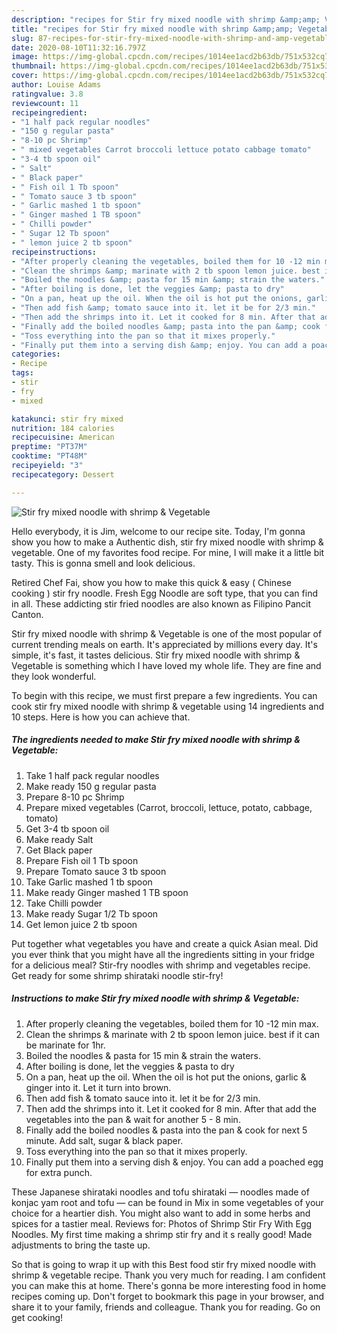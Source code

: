 ```yaml
---
description: "recipes for Stir fry mixed noodle with shrimp &amp;amp; Vegetable | how to make good Stir fry mixed noodle with shrimp &amp;amp; Vegetable"
title: "recipes for Stir fry mixed noodle with shrimp &amp;amp; Vegetable | how to make good Stir fry mixed noodle with shrimp &amp;amp; Vegetable"
slug: 87-recipes-for-stir-fry-mixed-noodle-with-shrimp-and-amp-vegetable-how-to-make-good-stir-fry-mixed-noodle-with-shrimp-and-amp-vegetable
date: 2020-08-10T11:32:16.797Z
image: https://img-global.cpcdn.com/recipes/1014ee1acd2b63db/751x532cq70/stir-fry-mixed-noodle-with-shrimp-vegetable-recipe-main-photo.jpg
thumbnail: https://img-global.cpcdn.com/recipes/1014ee1acd2b63db/751x532cq70/stir-fry-mixed-noodle-with-shrimp-vegetable-recipe-main-photo.jpg
cover: https://img-global.cpcdn.com/recipes/1014ee1acd2b63db/751x532cq70/stir-fry-mixed-noodle-with-shrimp-vegetable-recipe-main-photo.jpg
author: Louise Adams
ratingvalue: 3.8
reviewcount: 11
recipeingredient:
- "1 half pack regular noodles"
- "150 g regular pasta"
- "8-10 pc Shrimp"
- " mixed vegetables Carrot broccoli lettuce potato cabbage tomato"
- "3-4 tb spoon oil"
- " Salt"
- " Black paper"
- " Fish oil 1 Tb spoon"
- " Tomato sauce 3 tb spoon"
- " Garlic mashed 1 tb spoon"
- " Ginger mashed 1 TB spoon"
- " Chilli powder"
- " Sugar 12 Tb spoon"
- " lemon juice 2 tb spoon"
recipeinstructions:
- "After properly cleaning the vegetables, boiled them for 10 -12 min max."
- "Clean the shrimps &amp; marinate with 2 tb spoon lemon juice. best if it can be marinate for 1hr."
- "Boiled the noodles &amp; pasta for 15 min &amp; strain the waters."
- "After boiling is done, let the veggies &amp; pasta to dry"
- "On a pan, heat up the oil. When the oil is hot put the onions, garlic &amp; ginger into it. Let it turn into brown."
- "Then add fish &amp; tomato sauce into it. let it be for 2/3 min."
- "Then add the shrimps into it. Let it cooked for 8 min. After that add the vegetables into the pan &amp; wait for another 5 - 8 min."
- "Finally add the boiled noodles &amp; pasta into the pan &amp; cook for next 5 minute. Add salt, sugar &amp; black paper."
- "Toss everything into the pan so that it mixes properly."
- "Finally put them into a serving dish &amp; enjoy. You can add a poached egg for extra punch."
categories:
- Recipe
tags:
- stir
- fry
- mixed

katakunci: stir fry mixed 
nutrition: 184 calories
recipecuisine: American
preptime: "PT37M"
cooktime: "PT48M"
recipeyield: "3"
recipecategory: Dessert

---
```



![Stir fry mixed noodle with shrimp &amp; Vegetable](https://img-global.cpcdn.com/recipes/1014ee1acd2b63db/751x532cq70/stir-fry-mixed-noodle-with-shrimp-vegetable-recipe-main-photo.jpg)

Hello everybody, it is Jim, welcome to our recipe site. Today, I'm gonna show you how to make a Authentic dish, stir fry mixed noodle with shrimp &amp; vegetable. One of my favorites food recipe. For mine, I will make it a little bit tasty. This is gonna smell and look delicious.

Retired Chef Fai, show you how to make this quick &amp; easy ( Chinese cooking ) stir fry noodle. Fresh Egg Noodle are soft type, that you can find in all. These addicting stir fried noodles are also known as Filipino Pancit Canton.

Stir fry mixed noodle with shrimp &amp; Vegetable is one of the most popular of current trending meals on earth. It's appreciated by millions every day. It's simple, it's fast, it tastes delicious. Stir fry mixed noodle with shrimp &amp; Vegetable is something which I have loved my whole life. They are fine and they look wonderful.


To begin with this recipe, we must first prepare a few ingredients. You can cook stir fry mixed noodle with shrimp &amp; vegetable using 14 ingredients and 10 steps. Here is how you can achieve that.

<!--inarticleads1-->

##### The ingredients needed to make Stir fry mixed noodle with shrimp &amp; Vegetable:

1. Take 1 half pack regular noodles
1. Make ready 150 g regular pasta
1. Prepare 8-10 pc Shrimp
1. Prepare  mixed vegetables (Carrot, broccoli, lettuce, potato, cabbage, tomato)
1. Get 3-4 tb spoon oil
1. Make ready  Salt
1. Get  Black paper
1. Prepare  Fish oil 1 Tb spoon
1. Prepare  Tomato sauce 3 tb spoon
1. Take  Garlic mashed 1 tb spoon
1. Make ready  Ginger mashed 1 TB spoon
1. Take  Chilli powder
1. Make ready  Sugar 1/2 Tb spoon
1. Get  lemon juice 2 tb spoon


Put together what vegetables you have and create a quick Asian meal. Did you ever think that you might have all the ingredients sitting in your fridge for a delicious meal? Stir-fry noodles with shrimp and vegetables recipe. Get ready for some shrimp shirataki noodle stir-fry! 

<!--inarticleads2-->

##### Instructions to make Stir fry mixed noodle with shrimp &amp; Vegetable:

1. After properly cleaning the vegetables, boiled them for 10 -12 min max.
1. Clean the shrimps &amp; marinate with 2 tb spoon lemon juice. best if it can be marinate for 1hr.
1. Boiled the noodles &amp; pasta for 15 min &amp; strain the waters.
1. After boiling is done, let the veggies &amp; pasta to dry
1. On a pan, heat up the oil. When the oil is hot put the onions, garlic &amp; ginger into it. Let it turn into brown.
1. Then add fish &amp; tomato sauce into it. let it be for 2/3 min.
1. Then add the shrimps into it. Let it cooked for 8 min. After that add the vegetables into the pan &amp; wait for another 5 - 8 min.
1. Finally add the boiled noodles &amp; pasta into the pan &amp; cook for next 5 minute. Add salt, sugar &amp; black paper.
1. Toss everything into the pan so that it mixes properly.
1. Finally put them into a serving dish &amp; enjoy. You can add a poached egg for extra punch.


These Japanese shirataki noodles and tofu shirataki — noodles made of konjac yam root and tofu — can be found in Mix in some vegetables of your choice for a heartier dish. You might also want to add in some herbs and spices for a tastier meal. Reviews for: Photos of Shrimp Stir Fry With Egg Noodles. My first time making a shrimp stir fry and it s really good! Made adjustments to bring the taste up. 

So that is going to wrap it up with this Best food stir fry mixed noodle with shrimp &amp; vegetable recipe. Thank you very much for reading. I am confident you can make this at home. There's gonna be more interesting food in home recipes coming up. Don't forget to bookmark this page in your browser, and share it to your family, friends and colleague. Thank you for reading. Go on get cooking!
